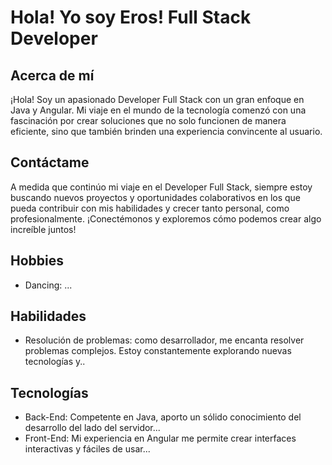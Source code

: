 # Hola! Yo soy Eros! Full Stack Developer

## Acerca de mí
¡Hola! Soy un apasionado Developer Full Stack con un gran enfoque en Java y Angular. Mi viaje en el mundo de la tecnología comenzó con una fascinación por crear soluciones que no solo funcionen de manera eficiente, sino que también brinden una experiencia convincente al usuario.

## Contáctame
A medida que continúo mi viaje en el Developer Full Stack, siempre estoy buscando nuevos proyectos y oportunidades colaborativos en los que pueda contribuir con mis habilidades y crecer tanto personal, como profesionalmente. ¡Conectémonos y exploremos cómo podemos crear algo increíble juntos!


## Hobbies
- Dancing: ...

## Habilidades
- Resolución de problemas: como desarrollador, me encanta resolver problemas complejos. Estoy constantemente explorando nuevas tecnologías y..

## Tecnologías
- Back-End: Competente en Java, aporto un sólido conocimiento del desarrollo del lado del servidor...
- Front-End: Mi experiencia en Angular me permite crear interfaces interactivas y fáciles de usar...
